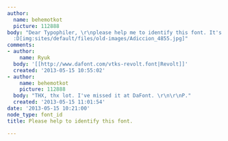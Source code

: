 ```yaml
---
author:
  name: behemotkot
  picture: 112888
body: "Dear Typophiler, \r\nplease help me to identify this font. It's all initials.\r\n\r\n\r\nThanks.
  :D[img:sites/default/files/old-images/Adiccion_4855.jpg]"
comments:
- author:
    name: Ryuk
  body: '[[http://www.dafont.com/vtks-revolt.font|Revolt]]'
  created: '2013-05-15 10:55:02'
- author:
    name: behemotkot
    picture: 112888
  body: "THX, thx lot. I've missed it at DaFont. \r\n\r\nP."
  created: '2013-05-15 11:01:54'
date: '2013-05-15 10:21:00'
node_type: font_id
title: Please help to identify this font.

---
```

